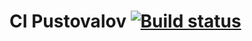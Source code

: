 # CI Pustovalov [![Build status](https://ci.appveyor.com/api/projects/status/f9vdct9qfeo39qxk/branch/test?svg=true)](https://ci.appveyor.com/project/AlexandrP88/pustovalovao43selenium/branch/test)
